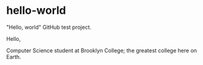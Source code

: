 # hello-world
"Hello, world" GitHub test project.

Hello,

Computer Science student at Brooklyn College; the greatest college here on Earth.
